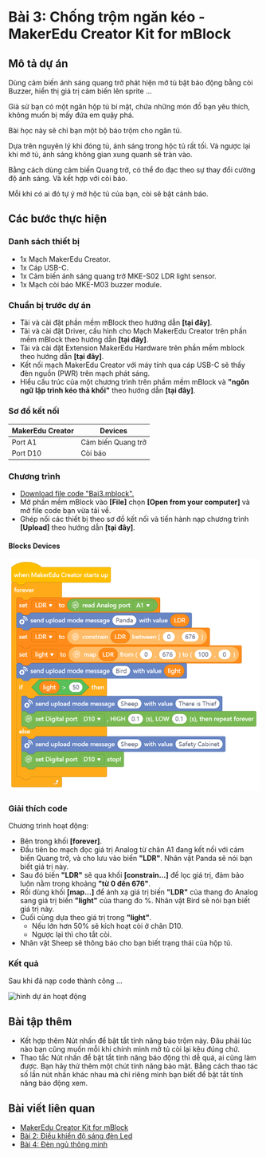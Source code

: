 # Bài 3: Chống trộm ngăn kéo - MakerEdu Creator Kit for mBlock

## Mô tả dự án

Dùng cảm biến ánh sáng quang trở phát hiện mở tủ bật báo động bằng còi Buzzer, hiển thị giá trị cảm biến lên sprite ...

Giả sử bạn có một ngăn hộp tủ bí mật, chứa những món đồ bạn yêu thích, không muốn bị mấy đứa em quậy phá.

Bài học này sẽ chỉ bạn một bộ báo trộm cho ngăn tủ.

Dựa trên nguyên lý khi đóng tủ, ánh sáng trong hộc tủ rất tối. Và ngược lại khi mở tủ, ánh sáng không gian xung quanh sẽ tràn vào.

Bằng cách dùng cảm biến Quang trở, có thể đo đạc theo sự thay đổi cường độ ánh sáng. Và kết hợp với còi báo.

Mỗi khi có ai đó tự ý mở hộc tủ của bạn, còi sẽ bật cảnh báo.

## Các bước thực hiện

### Danh sách thiết bị

- 1x Mạch MakerEdu Creator.
- 1x Cáp USB-C.
- 1x Cảm biến ánh sáng quang trở MKE-S02 LDR light sensor.
- 1x Mạch còi báo MKE-M03 buzzer module.

### Chuẩn bị trước dự án

- Tải và cài đặt phần mềm mBlock theo hướng dẫn **[tại đây]**.
- Tải và cài đặt Driver, cấu hình cho Mạch MakerEdu Creator trên phần mềm mBlock theo hướng dẫn **[tại đây]**.
- Tải và cài đặt Extension MakerEdu Hardware trên phần mềm mblock theo hướng dẫn **[tại đây]**.
- Kết nối mạch MakerEdu Creator với máy tính qua cáp USB-C sẽ thấy đèn nguồn (PWR) trên mạch phát sáng.
- Hiểu cấu trúc của một chương trình trên phầm mềm mBlock và **"ngôn ngữ lập trình kéo thả khối"** theo hướng dẫn **[tại đây]**.

### Sơ đồ kết nối

| MakerEdu Creator | Devices              |
|------------------|----------------------|
| Port A1          | Cảm biến Quang trở   |
| Port D10         | Còi báo              |

### Chương trình

- [Download file code "Bai3.mblock".](/ex/less03/mBlock5/Bai3.mblock)
- Mở phần mềm mBlock vào **[File]** chọn **[Open from your computer]** và mở file code bạn vừa tải về.
- Ghép nối các thiết bị theo sơ đồ kết nối và tiến hành nạp chương trình **[Upload]** theo hướng dẫn **[tại đây]**.

#### Blocks Devices

![Creator mBlock Bai 3](/ex/less03/image/Creator_mBlock_Bai_3.png)

### Giải thích code

Chương trình hoạt động:

- Bên trong khối **[forever]**.
- Đầu tiên bo mạch đọc giá trị Analog từ chân A1 đang kết nối với cảm biến Quang trở, và cho lưu vào biến **"LDR"**. Nhân vật Panda sẽ nói bạn biết giá trị này.
- Sau đó biến **"LDR"** sẽ qua khối **[constrain...]** để lọc giá trị, đảm bảo luôn nằm trong khoảng **"từ 0 đến 676"**.
- Rồi dùng khối **[map...]** để ánh xạ giá trị biến **"LDR"** của thang đo Analog sang giá trị biến **"light"** của thang đo %. Nhân vật Bird sẽ nói bạn biết giá trị này.
- Cuối cùng dựa theo giá trị trong **"light"**.
  - Nếu lớn hơn 50% sẽ kích hoạt còi ở chân D10.
  - Ngược lại thì cho tắt còi.
- Nhân vật Sheep sẽ thông báo cho bạn biết trạng thái của hộp tủ.

### Kết quả

Sau khi đã nạp code thành công ...

![hình dự án hoạt động](project_image.png)

## Bài tập thêm

- Kết hợp thêm Nút nhấn để bật tắt tính năng báo trộm này. Đâu phải lúc nào bạn cũng muốn mỗi khi chính mình mở tủ còi lại kêu đúng chứ.
- Thao tắc Nút nhấn để bật tắt tính năng báo động thì dễ quá, ai cũng làm được. Bạn hãy thử thêm một chút tính năng bảo mật. Bằng cách thao tác số lần nút nhấn khác nhau mà chỉ riêng mình bạn biết để bật tắt tính năng báo động xem.

## Bài viết liên quan

- [MakerEdu Creator Kit for mBlock](/README.md)
- [Bài 2: Điều khiển độ sáng đèn Led](/ex/less02/README.md)
- [Bài 4: Đèn ngủ thông minh](/ex/less04/README.md)
